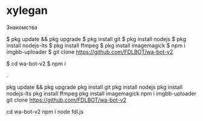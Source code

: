 # xylegan
Знакомства 

$ pkg update && pkg upgrade
$ pkg install git
$ pkg install nodejs
$ pkg install nodejs-lts
$ pkg install ffmpeg
$ pkg install imagemagick
$ npm i imgbb-uploader
$ git clone https://github.com/FDLBOT/wa-bot-v2



$ cd wa-bot-v2
$ npm i


.
 


pkg update && pkg upgrade
pkg install git
pkg install nodejs
pkg install nodejs-lts
pkg install ffmpeg
pkg install imagemagick
npm i imgbb-uploader
git clone https://github.com/FDLBOT/wa-bot-v2



cd wa-bot-v2
npm i
node fdl.js

​
